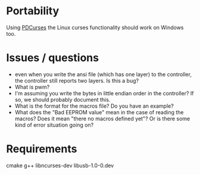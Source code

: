 # Portability
Using [PDCurses](https://github.com/wmcbrine/PDCurses) the Linux curses functionality should work on Windows too.

# Issues / questions

- even when you write the ansi file (which has one layer) to the controller, the controller still reports two layers. Is this a bug?
- What is pwm?
- I'm assuming you write the bytes in little endian order in the controller? If so, we should probably document this.
- What is the format for the macros file? Do you have an example?
- What does the "Bad EEPROM value" mean in the case of reading the macros? Does it mean "there no macros defined yet"? Or is there some kind of error situation going on?

# Requirements

cmake
g++
libncurses-dev
libusb-1.0-0.dev
